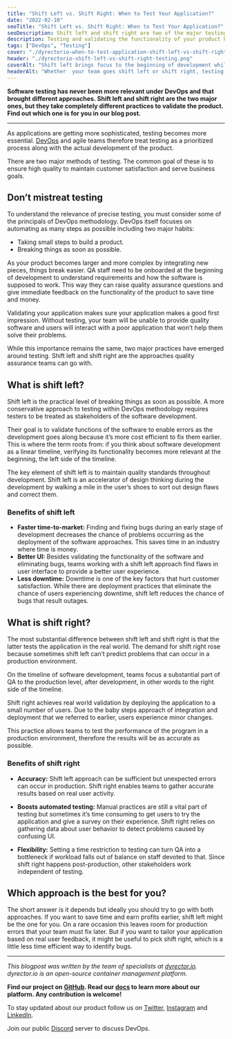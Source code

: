```yaml
---
title: "Shift Left vs. Shift Right: When to Test Your Application?"
date: "2022-02-10"
seoTitle: "Shift Left vs. Shift Right: When to Test Your Application?"
seoDescription: Shift left and shift right are two of the major testing approaches the DevOps paradigm brought. But which one should you go with? Find out in our blog post.
description: Testing and validating the functionality of your product has become a significant part of software development. Two of the biggest mindsets of testing are shift left and shift right. But which one should you choose? Learn more about them to figure it out.
tags: ["DevOps", "Testing"]
cover: "./dyrectorio-when-to-test-application-shift-left-vs-shift-right.png"
header: "./dyrectorio-shift-left-vs-shift-right-testing.png"
coverAlt: "Shift left brings focus to the beginning of development while shift right tests functionality in production."
headerAlt: "Whether  your team goes shift left or shift right, testing can reduce costs of development significantly."
---
```


**Software testing has never been more relevant under DevOps and that brought different approaches. Shift left and shift right are the two major ones, but they take completely different practices to validate the product. Find out which one is for you in our blog post.**

---

As applications are getting more sophisticated, testing becomes more essential. [DevOps](https://blog.dyrectorio.com/2021-11-03-devops-differ/) and agile teams therefore treat testing as a prioritized process along with the actual development of the product.

There are two major methods of testing. The common goal of these is to ensure high quality to maintain customer satisfaction and serve business goals.

## Don’t mistreat testing

To understand the relevance of precise testing, you must consider some of the principals of DevOps methodology. DevOps itself focuses on automating as many steps as possible including two major habits:

- Taking small steps to build a product.
- Breaking things as soon as possible.

As your product becomes larger and more complex by integrating new pieces, things break easier. QA staff need to be onboarded at the beginning of development to understand requirements and how the software is supposed to work. This way they can raise quality assurance questions and give immediate feedback on the functionality of the product to save time and money.

Validating your application makes sure your application makes a good first impression. Without testing, your team will be unable to provide quality software and users will interact with a poor application that won’t help them solve their problems.

While this importance remains the same, two major practices have emerged around testing. Shift left and shift right are the approaches quality assurance teams can go with.

## What is shift left?

Shift left is the practical level of breaking things as soon as possible. A more conservative approach to testing within DevOps methodology requires testers to be treated as stakeholders of the software development.

Their goal is to validate functions of the software to enable errors as the development goes along because it’s more cost efficient to fix them earlier. This is where the term roots from: if you think about software development as a linear timeline, verifying its functionality becomes more relevant at the beginning, the left side of the timeline.

The key element of shift left is to maintain quality standards throughout development. Shift left is an accelerator of design thinking during the development by walking a mile in the user’s shoes to sort out design flaws and correct them.

### Benefits of shift left

- **Faster time-to-market:** Finding and fixing bugs during an early stage of development decreases the chance of problems occurring as the deployment of the software approaches. This saves time in an industry where time is money.
- **Better UI:** Besides validating the functionality of the software and eliminating bugs, teams working with a shift left approach find flaws in user interface to provide a better user experience.
- **Less downtime:** Downtime is one of the key factors that hurt customer satisfaction. While there are deployment practices that eliminate the chance of users experiencing downtime, shift left reduces the chance of bugs that result outages.

## What is shift right?

The most substantial difference between shift left and shift right is that the latter tests the application in the real world. The demand for shift right rose because sometimes shift left can’t predict problems that can occur in a production environment.

On the timeline of software development, teams focus a substantial part of QA to the production level, after development, in other words to the right side of the timeline.

Shift right achieves real world validation by deploying the application to a small number of users. Due to the baby steps approach of integration and deployment that we referred to earlier, users experience minor changes.

This practice allows teams to test the performance of the program in a production environment, therefore the results will be as accurate as possible.

### Benefits of shift right

- **Accuracy:** Shift left approach can be sufficient but unexpected errors can occur in production. Shift right enables teams to gather accurate results based on real user activity.

- **Boosts automated testing:** Manual practices are still a vital part of testing but sometimes it’s time consuming to get users to try the application and give a survey on their experience. Shift right relies on gathering data about user behavior to detect problems caused by confusing UI.

- **Flexibility:** Setting a time restriction to testing can turn QA into a bottleneck if workload falls out of balance on staff devoted to that. Since shift right happens post-production, other stakeholders work independent of testing.

## Which approach is the best for you?

The short answer is it depends but ideally you should try to go with both approaches. If you want to save time and earn profits earlier, shift left might be the one for you. On a rare occasion this leaves room for production errors that your team must fix later. But if you want to tailor your application based on real user feedback, it might be useful to pick shift right, which is a little less time efficient way to identify bugs.

---

_This blogpost was written by the team of specialists at [dyrector.io](https://dyrector.io). dyrector.io is an open-source container management platform._

**Find our project on [GitHub](https://github.com/dyrector-io/dyrectorio/). Read our [docs](https://docs.dyrector.io/) to learn more about our platform. Any contribution is welcome!**

To stay updated about our product follow us on [Twitter](https://twitter.com/dyrectorio), [Instagram](https://www.instagram.com/dyrectorio/) and [LinkedIn](https://www.linkedin.com/company/dyrectorio/).

Join our public [Discord](https://discord.gg/hMyT9cbYFD) server to discuss DevOps.
